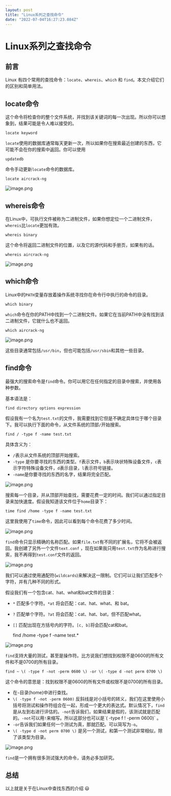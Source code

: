 ```yaml
---
layout: post
title: "Linux系列之查找命令"
date: "2022-07-04T16:27:23.084Z"
---
```

Linux系列之查找命令
============

前言
--

Linux 有四个常用的查找命令：`locate`、`whereis`、`which` 和 `find`。本文介绍它们的区别和简单用法。

locate命令
--------

这个命令将检查你的整个文件系统，并找到该关键词的每一次出现。所以你可以想象到，结果可能是令人难以接受的。

    locate keyword
    

`locate`使用的数据库通常每天更新一次，所以如果你在搜索最近创建的东西，它可能不会在你的搜索中返回。你可以使用

    updatedb
    

命令手动更新`locate`命令的数据库。

    locate aircrack-ng
    

![image.png](https://p9-juejin.byteimg.com/tos-cn-i-k3u1fbpfcp/87869dc1b7f74e0e8e47b6948e93a3f6~tplv-k3u1fbpfcp-watermark.image?)

whereis命令
---------

在Linux中，可执行文件被称为二进制文件，如果你想定位一个二进制文件，`whereis`比`locate`更加有效。

    whereis binary
    

这个命令将返回二进制文件的位置，以及它的源代码和手册页，如果有的话。

    whereis aircrack-ng
    

![image.png](https://p1-juejin.byteimg.com/tos-cn-i-k3u1fbpfcp/df2f6fcad1464cb7aef00528f34352ba~tplv-k3u1fbpfcp-watermark.image?)

which命令
-------

Linux中的`PATH`变量存放着操作系统寻找你在命令行中执行的命令的目录。

    which binary
    

`which`命令在你的PATH中找到一个二进制文件。如果它在当前PATH中没有找到该二进制文件，它就什么也不返回。

    which aircrack-ng
    

![image.png](https://p3-juejin.byteimg.com/tos-cn-i-k3u1fbpfcp/220dea5fe5b64e66ac5dd552e4b39497~tplv-k3u1fbpfcp-watermark.image?)

这些目录通常包括`/usr/bin`，但也可能包括`/usr/sbin`和其他一些目录。

find命令
------

最强大的搜索命令是`find`命令。你可以用它在任何指定的目录中搜索，并使用各种参数。

基本语法是：

    find directory options expression
    

假设我有一个名为`test.txt`的文件，我需要找到它但是不确定具体位于哪个目录下。我可以执行下面的命令，从文件系统的顶部`/`开始搜索。

    find / -type f -name test.txt
    

具体含义为：

*   `/`表示从文件系统的顶部开始搜索。
*   `-type` 是你要寻找的东西的类型。`f`表示文件，`b`表示块状特殊设备文件，`c`表示字符特殊设备文件，`d`表示目录，`l`表示符号链接。
*   `-name`是你要寻找的东西的名字，结果将完全匹配。

![image.png](https://p9-juejin.byteimg.com/tos-cn-i-k3u1fbpfcp/0789185a62394c62a38c8cabd03fa8f2~tplv-k3u1fbpfcp-watermark.image?)

搜索每一个目录，并从顶部开始查找，需要花费一定的时间。我们可以通过指定目录来加快速度。假设我知道该文件位于`home`目录下：

    time find /home -type f -name test.txt
    

这里我使用了`time`命令，因此可以看到每个命令花费了多少时间。

![image.png](https://p9-juejin.byteimg.com/tos-cn-i-k3u1fbpfcp/299d3a37e63e45ae8435b406cd478c6f~tplv-k3u1fbpfcp-watermark.image?)

`find`命令只显示精确的名称匹配。如果`file.txt`有不同的扩展名，它将不会被返回。我创建了另外一个文件`text.conf` ，现在如果我只用`test.txt`作为名称进行搜索，我不再得到`test.conf`文件的返回。

![image.png](https://p9-juejin.byteimg.com/tos-cn-i-k3u1fbpfcp/a239692a03cb410e8bef383d87eebece~tplv-k3u1fbpfcp-watermark.image?)

我们可以通过使用通配符(`wildcards`)来解决这一限制。它们可以让我们匹配多个字符，并有几种不同的形式。

假设我们有一个包含cat、hat、what和bat文件的目录：

*   `*` 匹配多个字符。`*at` 将会匹配：cat、hat、what、和 bat。
*   `?` 匹配单个字符。`?at` 将会匹配：cat、hat、bat，但不匹配what。
*   `[]` 匹配出现在方括号内的字符。`[c, b]`将会匹配cat和bat。

    find /home -type f -name test.*
    

![image.png](https://p1-juejin.byteimg.com/tos-cn-i-k3u1fbpfcp/ea63e06fef56466c828574e9ca45a90d~tplv-k3u1fbpfcp-watermark.image?)

`find`支持大量的测试，甚至是操作符。比方说我们想找到权限不是0600的所有文件和不是0700的所有目录。

    find ~ \( -type f -not -perm 0600 \) -or \( -type d -not perm 0700 \)
    

这个命令的意思是：找到权限不是0600的所有文件或权限不是0700的所有目录。

*   在`~`目录(home)中进行查找。
*   `\( -type f -not -perm 0600)` 反斜线是对小括号的转义，我们在这里使用小括号将测试和操作符组合在一起，形成一个更大的表达式。默认情况下，`find`是从左到右进行评估的。`-not`告诉我们，如果结果是假的，该测试就是匹配的。`-not`可以用`!`来缩写。所以这部分也可以是\`( -type f ! -perm 0600)\` 。
*   `-or`告诉我们如果任何一个测试为真，那就匹配。可以简写为`-o`。
*   `\( -type d -not perm 0700 \)` 是另一个测试，和第一个测试非常相似，除了该类型为目录。

![image.png](https://p9-juejin.byteimg.com/tos-cn-i-k3u1fbpfcp/51aa82bb2dca41b1ab8d0d01fffc8654~tplv-k3u1fbpfcp-watermark.image?)

`find`是一个拥有很多测试强大的命令，请务必多加研究。

总结
--

以上就是关于在Linux中查找东西的介绍 😃